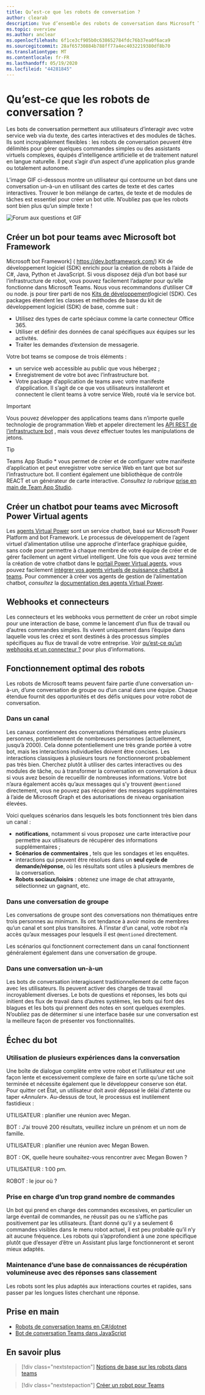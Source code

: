 ```yaml
---
title: Qu’est-ce que les robots de conversation ?
author: clearab
description: Vue d’ensemble des robots de conversation dans Microsoft Teams.
ms.topic: overview
ms.author: anclear
ms.openlocfilehash: 6f1ce3cf905b0c638652784fdc76b37ea0f6aca9
ms.sourcegitcommit: 28af65730884b788ff77a4ec4032219380df8b70
ms.translationtype: MT
ms.contentlocale: fr-FR
ms.lasthandoff: 05/19/2020
ms.locfileid: "44281845"
---
```

# <a name="what-are-conversational-bots"></a>Qu’est-ce que les robots de conversation ?

Les bots de conversation permettent aux utilisateurs d’interagir avec votre service web via du texte, des cartes interactives et des modules de tâches. Ils sont incroyablement flexibles : les robots de conversation peuvent être délimités pour gérer quelques commandes simples ou des assistants virtuels complexes, équipés d’intelligence artificielle et de traitement naturel en langue naturelle. Il peut s’agir d’un aspect d’une application plus grande ou totalement autonome.

L’image GIF ci-dessous montre un utilisateur qui contourne un bot dans une conversation un-à-un en utilisant des cartes de texte et des cartes interactives. Trouver le bon mélange de cartes, de texte et de modules de tâches est essentiel pour créer un bot utile. N’oubliez pas que les robots sont bien plus qu’un simple texte !

![Forum aux questions et GIF](~/assets/images/FAQPlusEndUser.gif)

## <a name="build--a-bot-for-teams-with-the-microsoft-bot-framework"></a>Créer un bot pour teams avec Microsoft bot Framework

Microsoft bot Framework] ( https://dev.botframework.com/) Kit de développement logiciel (SDK) enrichi pour la création de robots à l’aide de C#, Java, Python et JavaScript. Si vous disposez déjà d’un bot basé sur l’infrastructure de robot, vous pouvez facilement l’adapter pour qu’elle fonctionne dans Microsoft Teams. Nous vous recommandons d’utiliser C# ou node. js pour tirer parti de nos [Kits de développement](/microsoftteams/platform/#pivot=sdk-tools)logiciel (SDK). Ces packages étendent les classes et méthodes de base du kit de développement logiciel (SDK) de base, comme suit :

* Utilisez des types de carte spéciaux comme la carte connecteur Office 365.
* Utiliser et définir des données de canal spécifiques aux équipes sur les activités.
* Traiter les demandes d’extension de messagerie.

Votre bot teams se compose de trois éléments :

* un service web accessible au public que vous hébergez ;
* Enregistrement de votre bot avec l’infrastructure bot.
* Votre package d’application de teams avec votre manifeste d’application. Il s’agit de ce que vos utilisateurs installeront et connectent le client teams à votre service Web, routé via le service bot.

> [!IMPORTANT]
> Vous pouvez développer des applications teams dans n’importe quelle technologie de programmation Web et appeler directement les [API REST de l’infrastructure bot](/bot-framework/rest-api/bot-framework-rest-overview) , mais vous devez effectuer toutes les manipulations de jetons.

> [!TIP]
> Teams App Studio * vous permet de créer et de configurer votre manifeste d’application et peut enregistrer votre service Web en tant que bot sur l’infrastructure bot. Il contient également une bibliothèque de contrôle REACT et un générateur de carte interactive. *Consultez la rubrique* [prise en main de Team App Studio](~/concepts/build-and-test/app-studio-overview.md).

## <a name="create-a-chatbot-for-teams-with-microsoft-power-virtual-agents"></a>Créer un chatbot pour teams avec Microsoft Power Virtual agents

Les [agents Virtual Power](/power-virtual-agents/fundamentals-what-is-power-virtual-agents) sont un service chatbot, basé sur Microsoft Power Platform and bot Framework.  Le processus de développement de l’agent virtuel d’alimentation utilise une approche d’interface graphique guidée, sans code pour permettre à chaque membre de votre équipe de créer et de gérer facilement un agent virtuel intelligent.  Une fois que vous avez terminé la création de votre chatbot dans le [portail Power Virtual agents](https://powervirtualagents.microsoft.com), vous pouvez facilement [intégrer vos agents virtuels de puissance chatbot à teams](how-to/add-power-virtual-agents-bot-to-teams.md). Pour commencer à créer vos agents de gestion de l’alimentation chatbot, *consultez* la [documentation des agents Virtual Power](https://docs.microsoft.com/power-virtual-agents/).

## <a name="webhooks-and-connectors"></a>Webhooks et connecteurs

Les connecteurs et les webhooks vous permettent de créer un robot simple pour une interaction de base, comme le lancement d’un flux de travail ou d’autres commandes simples. Ils vivent uniquement dans l’équipe dans laquelle vous les créez et sont destinés à des processus simples spécifiques au flux de travail de votre entreprise. *Voir* [qu’est-ce qu’un webhooks et un connecteur ?](~/webhooks-and-connectors/what-are-webhooks-and-connectors.md) pour plus d’informations.

## <a name="where-bots-work-best"></a>Fonctionnement optimal des robots

Les robots de Microsoft teams peuvent faire partie d’une conversation un-à-un, d’une conversation de groupe ou d’un canal dans une équipe. Chaque étendue fournit des opportunités et des défis uniques pour votre robot de conversation.

### <a name="in-a-channel"></a>Dans un canal

Les canaux contiennent des conversations thématiques entre plusieurs personnes, potentiellement de nombreuses personnes (actuellement, jusqu’à 2000). Cela donne potentiellement une très grande portée à votre bot, mais les interactions individuelles doivent être concises. Les interactions classiques à plusieurs tours ne fonctionneront probablement pas très bien. Cherchez plutôt à utiliser des cartes interactives ou des modules de tâche, ou à transformer la conversation en conversation à deux si vous avez besoin de recueillir de nombreuses informations. Votre bot n’aura également accès qu’aux messages qui s’y trouvent `@mentioned` directement, vous ne pouvez pas récupérer des messages supplémentaires à l’aide de Microsoft Graph et des autorisations de niveau organisation élevées.

Voici quelques scénarios dans lesquels les bots fonctionnent très bien dans un canal :

* **notifications**, notamment si vous proposez une carte interactive pour permettre aux utilisateurs de récupérer des informations supplémentaires ;
* **Scénarios de commentaires** , tels que les sondages et les enquêtes.
* interactions qui peuvent être résolues dans un **seul cycle de demande/réponse**, où les résultats sont utiles à plusieurs membres de la conversation.
* **Robots sociaux/loisirs** : obtenez une image de chat attrayante, sélectionnez un gagnant, etc.

### <a name="in-a-group-chat"></a>Dans une conversation de groupe

Les conversations de groupe sont des conversations non thématiques entre trois personnes au minimum. Ils ont tendance à avoir moins de membres qu’un canal et sont plus transitoires. À l’instar d’un canal, votre robot n’a accès qu’aux messages pour lesquels il est `@mentioned` directement.

Les scénarios qui fonctionnent correctement dans un canal fonctionnent généralement également dans une conversation de groupe.

### <a name="in-a-one-to-one-chat"></a>Dans une conversation un-à-un

Les bots de conversation interagissent traditionnellement de cette façon avec les utilisateurs. Ils peuvent activer des charges de travail incroyablement diverses. Le bots de questions et réponses, les bots qui initient des flux de travail dans d’autres systèmes, les bots qui font des blagues et les bots qui prennent des notes en sont quelques exemples. N’oubliez pas de déterminer si une interface basée sur une conversation est la meilleure façon de présenter vos fonctionnalités.

## <a name="bot-fails"></a>Échec du bot

### <a name="having-multi-turn-experiences-in-chat"></a>Utilisation de plusieurs expériences dans la conversation

Une boîte de dialogue complète entre votre robot et l’utilisateur est une façon lente et excessivement complexe de faire en sorte qu’une tâche soit terminée et nécessite également que le développeur conserve son état. Pour quitter cet État, un utilisateur doit avoir dépassé le délai d’attente ou taper «*Annuler*». Au-dessus de tout, le processus est inutilement fastidieux :

UTILISATEUR : planifier une réunion avec Megan.

BOT : J’ai trouvé 200 résultats, veuillez inclure un prénom et un nom de famille.

UTILISATEUR : planifier une réunion avec Megan Bowen.

BOT : OK, quelle heure souhaitez-vous rencontrer avec Megan Bowen ?

UTILISATEUR : 1:00 pm.

ROBOT : le jour où ?

### <a name="supporting-too-many-commands"></a>Prise en charge d’un trop grand nombre de commandes

Un bot qui prend en charge des commandes excessives, en particulier un large éventail de commandes, ne réussit pas ou ne s’affiche pas positivement par les utilisateurs. Étant donné qu’il y a seulement 6 commandes visibles dans le menu robot actuel, il est peu probable qu’il n’y ait aucune fréquence. Les robots qui s’approfondient à une zone spécifique plutôt que d’essayer d’être un Assistant plus large fonctionneront et seront mieux adaptés.

### <a name="maintaining-a-large-retrieval-knowledge-base-with-unranked-responses"></a>Maintenance d’une base de connaissances de récupération volumineuse avec des réponses sans classement

Les robots sont les plus adaptés aux interactions courtes et rapides, sans passer par les longues listes cherchant une réponse.

## <a name="get-started"></a>Prise en main

* [Robots de conversation teams en C#/dotnet](https://github.com/microsoft/BotBuilder-Samples/tree/master/samples/csharp_dotnetcore/57.teams-conversation-bot)
* [Bot de conversation Teams dans JavaScript](https://github.com/microsoft/BotBuilder-Samples/tree/master/samples/javascript_nodejs/57.teams-conversation-bot)

## <a name="learn-more"></a>En savoir plus

> [!div class="nextstepaction"]
> [Notions de base sur les robots dans teams](~/bots/bot-basics.md)

> [!div class="nextstepaction"]
> [Créer un robot pour Teams](~/bots/how-to/create-a-bot-for-teams.md)
